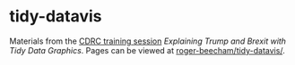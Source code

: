 # tidy-datavis
Materials from the [CDRC training session](https://www.cdrc.ac.uk/events/category/training-session/]) _Explaining Trump and Brexit with Tidy Data Graphics_. Pages can be viewed at [roger-beecham/tidy-datavis/](http://www.roger-beecham.com/tidy-datavis/index.html).
